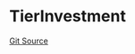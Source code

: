 # TierInvestment

[Git Source](https://github.com/TruCol/Decentralised-Saas-Investment-Protocol/blob/261eef1ab2997c2de78fe153ea0697c80fbc509d/src/TierInvestment.sol)
